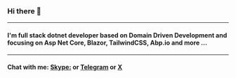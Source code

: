 ### Hi there 👋
---
#### I'm full stack dotnet developer based on Domain Driven Development and focusing on Asp Net Core, Blazor, TailwindCSS, Abp.io and more ...</h3>

---
#### Chat with me: [Skype:](https://join.skype.com/invite/bzmjtChofezi) or [Telegram](https://t.me/Writesd) or [X](https://x.com/kriwobokow)

<!--
**SergeyDavidovich/SergeyDavidovich** is a ✨ _special_ ✨ repository because its `README.md` (this file) appears on your GitHub profile.

Here are some ideas to get you started:

- 🔭 I’m currently working on ...
- 🌱 I’m currently learning ...
- 👯 I’m looking to collaborate on ...
- 🤔 I’m looking for help with ...
- 💬 Ask me about ...
- 📫 How to reach me: ...
- 😄 Pronouns: ...
- ⚡ Fun fact: ...
-->
